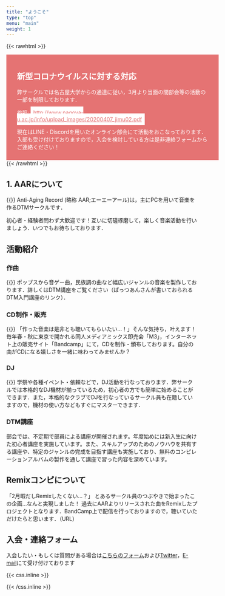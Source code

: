 ```yaml
---
title: "ようこそ"
type: "top"
menu: "main"
weight: 1
---
```


{{< rawhtml >}}
<div class="alert-hero card-shadow">

<h2> 新型コロナウイルスに対する対応</h2>
<p>弊サークルでは名古屋大学からの通達に従い，3月より当面の間部会等の活動の一部を制限しております．</p>
<p>参照: <a class="card-shadow" href="http://www.nagoya-u.ac.jp/info/upload_images/20200407_jimu02.pdf">http://www.nagoya-u.ac.jp/info/upload_images/20200407_jimu02.pdf</a></p>

<p>現在はLINE・Discordを用いたオンライン部会にて活動をおこなっております．入部も受け付けておりますので，入会を検討している方は是非連絡フォームからご連絡ください！</p>
</div>
{{< /rawhtml >}}

## 1. AARについて
{{<imgproc src="AAR_Logo.png" title="AARのロゴ" caption=""/>}}
Anti-Aging Record (略称 AAR;エーエーアール)は，主にPCを用いて音楽を作るDTMサークルです．

初心者・経験者問わず大歓迎です！互いに切磋琢磨して，楽しく音楽活動を行いましょう．いつでもお待ちしております．

## 活動紹介
### 作曲
<!-- {{< figure class="h-300px fig-block" src="dtm.png" title="" caption="">}} -->
{{<imgproc src="dtm.png" title="" caption=""/>}}
  ポップスから音ゲー曲，民族調の曲など幅広いジャンルの音楽を製作しております．詳しくはDTM講座をご覧ください（ぱっつあんさんが書いておられるDTM入門講座のリンク）．

### CD制作・販売
<!-- {{< figure class="h-300px fig-block"  src="CD.jpeg" title="M3でのCD販売" caption="">}} -->
{{<imgproc src="CD.jpeg" title="M3でのCD販売" caption=""/>}}
「作った音楽は是非とも聴いてもらいたい…！」そんな気持ち，叶えます！
毎年春・秋に東京で開かれる同人メディアミックス即売会「M3」，インターネット上の販売サイト「Bandcamp」にて，CDを制作・頒布しております。自分の曲がCDになる嬉しさを一緒に味わってみませんか？

### DJ
<!-- {{< figure src="dj.png" title="" caption="" width="100%" >}} -->
{{<imgproc src="dj.png" title="" caption="画像はイメージです"/>}}
学祭や各種イベント・依頼などで，DJ活動を行なっております．弊サークルでは本格的なDJ機材が揃っているため，初心者の方でも簡単に始めることができます．また，本格的なクラブでDJを行なっているサークル員も在籍していますので，機材の使い方などもすぐにマスターできます．


### DTM講座

部会では、不定期で部員による講座が開催されます。年度始めには新入生に向けた初心者講座を実施しています。また、スキルアップのためのノウハウを共有する講座や、特定のジャンルの完成を目指す講座も実施しており、無料のコンピレーションアルバムの製作を通して講座で習った内容を深めています。

## Remixコンピについて
「2月暇だしRemixしたくない…？」
とあるサークル員のつぶやきで始まったこの企画…なんと実現しました！
過去にAARよりリリースされた曲をRemixしたプロジェクトとなります．BandCamp上で配信を行っておりますので，聴いていただけたらと思います．（URL）

## 入会・連絡フォーム
入会したい・もしくは質問がある場合は[こちらのフォーム]()および[Twitter]()，[E-mail](mailto:antiagingrecord@gmail.com)にて受け付けております

{{< css.inline >}}
<style>
.alert-hero {
  background: #E57373;
  /* border:solid 1px #d63447; */
  /* border-radius:5px; */
  padding: 0.8em 2em;
  color:#fff;
  width: 100%;
  height: auto;
  
}
.alert-hero p{
  color: #fff;
}
.alert-hero a{
  padding: 0.5em;
  background-color:#fff;
  color:#E57373;
  transition: 0.6s ease;
}
.alert-hero a:hover{
  text-decoration: none;
  background-color:#eee;
  color:#E57373;
  transition: 0.6s ease;
}

</style>
{{< /css.inline >}}